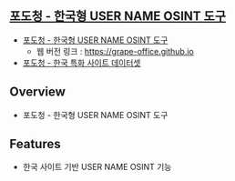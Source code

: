 ## [포도청 - 한국형 USER NAME OSINT 도구]()

- [포도청 - 한국형 USER NAME OSINT 도구](https://github.com/Grape-Office/Grape-Project)
  + 웹 버전 링크 : https://grape-office.github.io
- [포도청 - 한국 특화 사이트 데이터셋](https://github.com/Grape-Office/Grape-data)     

## Overview
- 포도청 - 한국형 USER NAME OSINT 도구

## Features
- 한국 사이트 기반 USER NAME OSINT 기능
